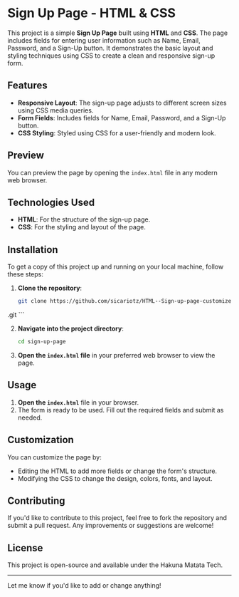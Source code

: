 # Sign Up Page - HTML & CSS

This project is a simple **Sign Up Page** built using **HTML** and **CSS**. The page includes fields for entering user information such as Name, Email, Password, and a Sign-Up button. It demonstrates the basic layout and styling techniques using CSS to create a clean and responsive sign-up form.

## Features

- **Responsive Layout**: The sign-up page adjusts to different screen sizes using CSS media queries.
- **Form Fields**: Includes fields for Name, Email, Password, and a Sign-Up button.
- **CSS Styling**: Styled using CSS for a user-friendly and modern look.

## Preview

You can preview the page by opening the `index.html` file in any modern web browser.

## Technologies Used

- **HTML**: For the structure of the sign-up page.
- **CSS**: For the styling and layout of the page.

## Installation

To get a copy of this project up and running on your local machine, follow these steps:

1. **Clone the repository**:
    ```bash
    git clone https://github.com/sicariotz/HTML--Sign-up-page-customized-css
.git
    ```

2. **Navigate into the project directory**:
    ```bash
    cd sign-up-page
    ```

3. **Open the `index.html` file** in your preferred web browser to view the page.

## Usage

1. **Open the `index.html`** file in your browser.
2. The form is ready to be used. Fill out the required fields and submit as needed.

## Customization

You can customize the page by:

- Editing the HTML to add more fields or change the form's structure.
- Modifying the CSS to change the design, colors, fonts, and layout.

## Contributing

If you'd like to contribute to this project, feel free to fork the repository and submit a pull request. Any improvements or suggestions are welcome!

## License

This project is open-source and available under the Hakuna Matata Tech.

---

Let me know if you'd like to add or change anything!
